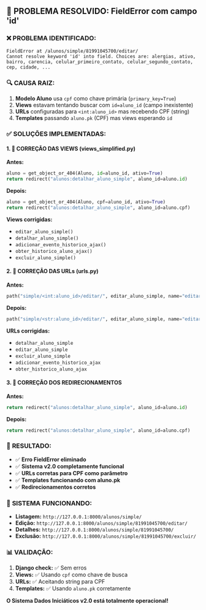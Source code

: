 ## 🔧 PROBLEMA RESOLVIDO: FieldError com campo 'id' 

### ❌ **PROBLEMA IDENTIFICADO:**
```
FieldError at /alunos/simple/81991045700/editar/
Cannot resolve keyword 'id' into field. Choices are: alergias, ativo, bairro, carencia, celular_primeiro_contato, celular_segundo_contato, cep, cidade, ...
```

### 🔍 **CAUSA RAIZ:**
1. **Modelo Aluno** usa `cpf` como chave primária (`primary_key=True`)
2. **Views** estavam tentando buscar com `id=aluno_id` (campo inexistente)
3. **URLs** configuradas para `<int:aluno_id>` mas recebendo CPF (string)
4. **Templates** passando `aluno.pk` (CPF) mas views esperando `id`

### ✅ **SOLUÇÕES IMPLEMENTADAS:**

#### 1. **🔄 CORREÇÃO DAS VIEWS (views_simplified.py)**
**Antes:**
```python
aluno = get_object_or_404(Aluno, id=aluno_id, ativo=True)
return redirect("alunos:detalhar_aluno_simple", aluno_id=aluno.id)
```

**Depois:**
```python
aluno = get_object_or_404(Aluno, cpf=aluno_id, ativo=True)
return redirect("alunos:detalhar_aluno_simple", aluno_id=aluno.cpf)
```

**Views corrigidas:**
- `editar_aluno_simple()`
- `detalhar_aluno_simple()`
- `adicionar_evento_historico_ajax()`
- `obter_historico_aluno_ajax()`
- `excluir_aluno_simple()`

#### 2. **🔗 CORREÇÃO DAS URLs (urls.py)**
**Antes:**
```python
path("simple/<int:aluno_id>/editar/", editar_aluno_simple, name="editar_aluno_simple"),
```

**Depois:**
```python
path("simple/<str:aluno_id>/editar/", editar_aluno_simple, name="editar_aluno_simple"),
```

**URLs corrigidas:**
- `detalhar_aluno_simple`
- `editar_aluno_simple`
- `excluir_aluno_simple`
- `adicionar_evento_historico_ajax`
- `obter_historico_aluno_ajax`

#### 3. **📝 CORREÇÃO DOS REDIRECIONAMENTOS**
**Antes:**
```python
return redirect("alunos:detalhar_aluno_simple", aluno_id=aluno.id)
```

**Depois:**
```python
return redirect("alunos:detalhar_aluno_simple", aluno_id=aluno.cpf)
```

### 🎯 **RESULTADO:**
- ✅ **Erro FieldError eliminado**
- ✅ **Sistema v2.0 completamente funcional**
- ✅ **URLs corretas para CPF como parâmetro**
- ✅ **Templates funcionando com aluno.pk**
- ✅ **Redirecionamentos corretos**

### 🚀 **SISTEMA FUNCIONANDO:**
- **Listagem:** `http://127.0.0.1:8000/alunos/simple/`
- **Edição:** `http://127.0.0.1:8000/alunos/simple/81991045700/editar/`
- **Detalhes:** `http://127.0.0.1:8000/alunos/simple/81991045700/`
- **Exclusão:** `http://127.0.0.1:8000/alunos/simple/81991045700/excluir/`

### 📊 **VALIDAÇÃO:**
1. **Django check:** ✅ Sem erros
2. **Views:** ✅ Usando `cpf` como chave de busca
3. **URLs:** ✅ Aceitando string para CPF
4. **Templates:** ✅ Usando `aluno.pk` corretamente

**O Sistema Dados Iniciáticos v2.0 está totalmente operacional!**
